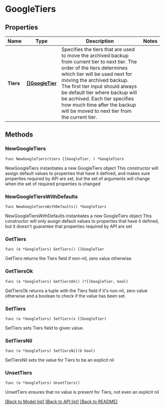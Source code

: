 # GoogleTiers

## Properties

Name | Type | Description | Notes
------------ | ------------- | ------------- | -------------
**Tiers** | [**[]GoogleTier**](GoogleTier.md) | Specifies the tiers that are used to move the archived backup from current tier to next tier. The order of the tiers determines which tier will be used next for moving the archived backup. The first tier input should always be default tier where backup will be acrhived. Each tier specifies how much time after the backup will be moved to next tier from the current tier. | 

## Methods

### NewGoogleTiers

`func NewGoogleTiers(tiers []GoogleTier, ) *GoogleTiers`

NewGoogleTiers instantiates a new GoogleTiers object
This constructor will assign default values to properties that have it defined,
and makes sure properties required by API are set, but the set of arguments
will change when the set of required properties is changed

### NewGoogleTiersWithDefaults

`func NewGoogleTiersWithDefaults() *GoogleTiers`

NewGoogleTiersWithDefaults instantiates a new GoogleTiers object
This constructor will only assign default values to properties that have it defined,
but it doesn't guarantee that properties required by API are set

### GetTiers

`func (o *GoogleTiers) GetTiers() []GoogleTier`

GetTiers returns the Tiers field if non-nil, zero value otherwise.

### GetTiersOk

`func (o *GoogleTiers) GetTiersOk() (*[]GoogleTier, bool)`

GetTiersOk returns a tuple with the Tiers field if it's non-nil, zero value otherwise
and a boolean to check if the value has been set.

### SetTiers

`func (o *GoogleTiers) SetTiers(v []GoogleTier)`

SetTiers sets Tiers field to given value.


### SetTiersNil

`func (o *GoogleTiers) SetTiersNil(b bool)`

 SetTiersNil sets the value for Tiers to be an explicit nil

### UnsetTiers
`func (o *GoogleTiers) UnsetTiers()`

UnsetTiers ensures that no value is present for Tiers, not even an explicit nil

[[Back to Model list]](../README.md#documentation-for-models) [[Back to API list]](../README.md#documentation-for-api-endpoints) [[Back to README]](../README.md)


